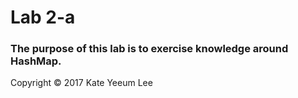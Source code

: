 # Lab 2-a

### The purpose of this lab is to exercise knowledge around HashMap.

Copyright © 2017 Kate Yeeum Lee
